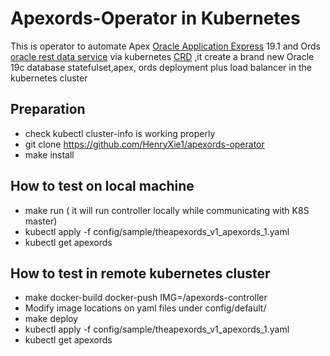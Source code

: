 # Apexords-Operator in Kubernetes
This is operator to automate Apex [Oracle Application Express](https://apex.oracle.com) 19.1 and Ords [oracle rest data service](https://www.oracle.com/tools/technologies/faq-rest-data-services.html) via kubernetes [CRD](https://kubernetes.io/docs/concepts/extend-kubernetes/api-extension/custom-resources/) ,it create a brand new Oracle 19c database statefulset,apex, ords  deployment plus load balancer in the kubernetes cluster

## Preparation
* check kubectl cluster-info  is working properly 
* git clone https://github.com/HenryXie1/apexords-operator
* make install
## How to test on local machine
* make run    ( it will run controller locally while communicating with K8S master)
* kubectl apply -f config/sample/theapexords_v1_apexords_1.yaml
* kubectl get apexords

## How to test in remote kubernetes cluster
* make docker-build docker-push IMG=<some-registry>/apexords-controller  
* Modify image locations on yaml files under config/default/
* make deploy
* kubectl apply -f config/sample/theapexords_v1_apexords_1.yaml
* kubectl get apexords
